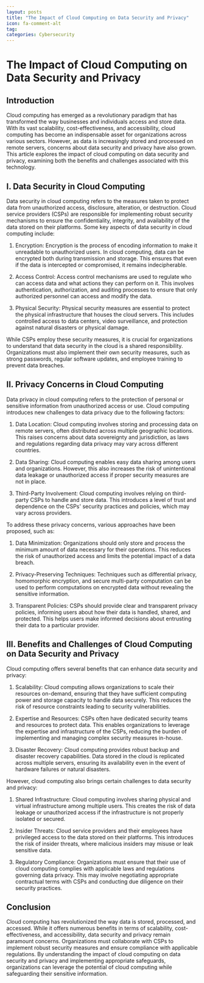 ```yaml
---
layout: posts
title: "The Impact of Cloud Computing on Data Security and Privacy"
icon: fa-comment-alt
tag:      
categories: Cybersecurity
---
```



# The Impact of Cloud Computing on Data Security and Privacy

## Introduction

Cloud computing has emerged as a revolutionary paradigm that has transformed the way businesses and individuals access and store data. With its vast scalability, cost-effectiveness, and accessibility, cloud computing has become an indispensable asset for organizations across various sectors. However, as data is increasingly stored and processed on remote servers, concerns about data security and privacy have also grown. This article explores the impact of cloud computing on data security and privacy, examining both the benefits and challenges associated with this technology.

## I. Data Security in Cloud Computing

Data security in cloud computing refers to the measures taken to protect data from unauthorized access, disclosure, alteration, or destruction. Cloud service providers (CSPs) are responsible for implementing robust security mechanisms to ensure the confidentiality, integrity, and availability of the data stored on their platforms. Some key aspects of data security in cloud computing include:

1. Encryption: Encryption is the process of encoding information to make it unreadable to unauthorized users. In cloud computing, data can be encrypted both during transmission and storage. This ensures that even if the data is intercepted or compromised, it remains indecipherable.

2. Access Control: Access control mechanisms are used to regulate who can access data and what actions they can perform on it. This involves authentication, authorization, and auditing processes to ensure that only authorized personnel can access and modify the data.

3. Physical Security: Physical security measures are essential to protect the physical infrastructure that houses the cloud servers. This includes controlled access to data centers, video surveillance, and protection against natural disasters or physical damage.

While CSPs employ these security measures, it is crucial for organizations to understand that data security in the cloud is a shared responsibility. Organizations must also implement their own security measures, such as strong passwords, regular software updates, and employee training to prevent data breaches.

## II. Privacy Concerns in Cloud Computing

Data privacy in cloud computing refers to the protection of personal or sensitive information from unauthorized access or use. Cloud computing introduces new challenges to data privacy due to the following factors:

1. Data Location: Cloud computing involves storing and processing data on remote servers, often distributed across multiple geographic locations. This raises concerns about data sovereignty and jurisdiction, as laws and regulations regarding data privacy may vary across different countries.

2. Data Sharing: Cloud computing enables easy data sharing among users and organizations. However, this also increases the risk of unintentional data leakage or unauthorized access if proper security measures are not in place.

3. Third-Party Involvement: Cloud computing involves relying on third-party CSPs to handle and store data. This introduces a level of trust and dependence on the CSPs' security practices and policies, which may vary across providers.

To address these privacy concerns, various approaches have been proposed, such as:

1. Data Minimization: Organizations should only store and process the minimum amount of data necessary for their operations. This reduces the risk of unauthorized access and limits the potential impact of a data breach.

2. Privacy-Preserving Techniques: Techniques such as differential privacy, homomorphic encryption, and secure multi-party computation can be used to perform computations on encrypted data without revealing the sensitive information.

3. Transparent Policies: CSPs should provide clear and transparent privacy policies, informing users about how their data is handled, shared, and protected. This helps users make informed decisions about entrusting their data to a particular provider.

## III. Benefits and Challenges of Cloud Computing on Data Security and Privacy

Cloud computing offers several benefits that can enhance data security and privacy:

1. Scalability: Cloud computing allows organizations to scale their resources on-demand, ensuring that they have sufficient computing power and storage capacity to handle data securely. This reduces the risk of resource constraints leading to security vulnerabilities.

2. Expertise and Resources: CSPs often have dedicated security teams and resources to protect data. This enables organizations to leverage the expertise and infrastructure of the CSPs, reducing the burden of implementing and managing complex security measures in-house.

3. Disaster Recovery: Cloud computing provides robust backup and disaster recovery capabilities. Data stored in the cloud is replicated across multiple servers, ensuring its availability even in the event of hardware failures or natural disasters.

However, cloud computing also brings certain challenges to data security and privacy:

1. Shared Infrastructure: Cloud computing involves sharing physical and virtual infrastructure among multiple users. This creates the risk of data leakage or unauthorized access if the infrastructure is not properly isolated or secured.

2. Insider Threats: Cloud service providers and their employees have privileged access to the data stored on their platforms. This introduces the risk of insider threats, where malicious insiders may misuse or leak sensitive data.

3. Regulatory Compliance: Organizations must ensure that their use of cloud computing complies with applicable laws and regulations governing data privacy. This may involve negotiating appropriate contractual terms with CSPs and conducting due diligence on their security practices.

## Conclusion

Cloud computing has revolutionized the way data is stored, processed, and accessed. While it offers numerous benefits in terms of scalability, cost-effectiveness, and accessibility, data security and privacy remain paramount concerns. Organizations must collaborate with CSPs to implement robust security measures and ensure compliance with applicable regulations. By understanding the impact of cloud computing on data security and privacy and implementing appropriate safeguards, organizations can leverage the potential of cloud computing while safeguarding their sensitive information.